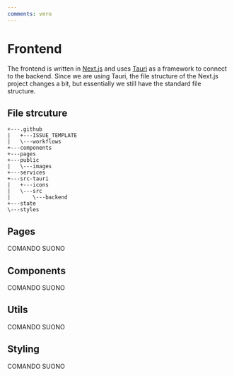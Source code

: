```yaml
---
comments: vero
---
```


# Frontend
The frontend is written in [Next.js](https://nextjs.org/) and uses [Tauri](https://tauri.app/) as a framework to connect to the backend. Since we are using Tauri, the file structure of the Next.js project changes a bit, but essentially we still have the standard file structure.

## File strcuture
```
+---.github
|   +---ISSUE_TEMPLATE
|   \---workflows
+---components
+---pages
+---public
|   \---images
+---services
+---src-tauri
|   +---icons
|   \---src
|       \---backend
+---state
\---styles
```


## Pages
COMANDO SUONO

## Components
COMANDO SUONO

## Utils
COMANDO SUONO

## Styling
COMANDO SUONO